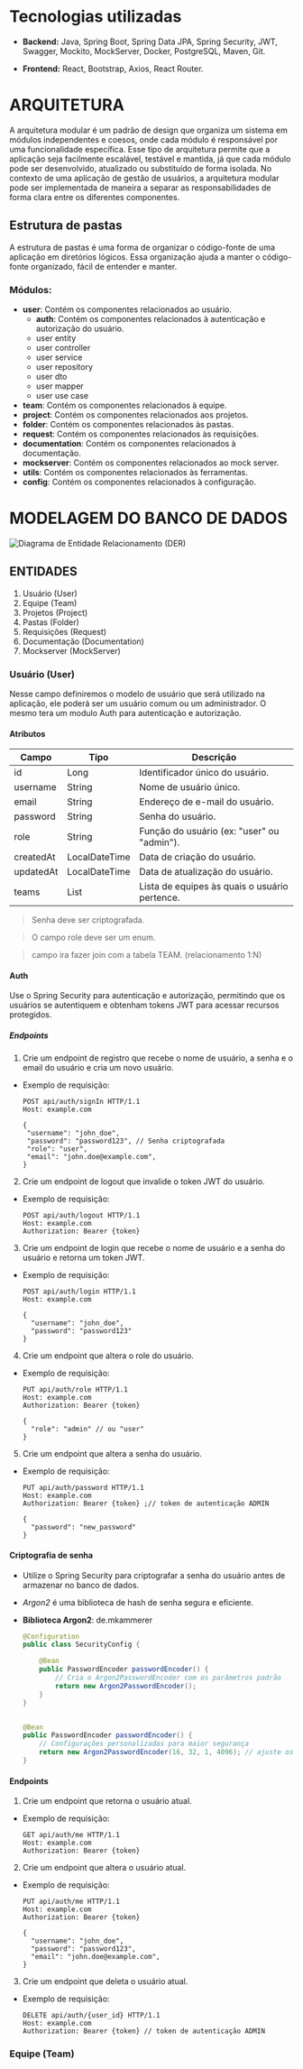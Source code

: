 # Tecnologias utilizadas

  - **Backend:** Java, Spring Boot, Spring Data JPA, Spring Security, JWT, Swagger, Mockito, MockServer, Docker, PostgreSQL, Maven, Git.

  - **Frontend:** React, Bootstrap, Axios, React Router.

# ARQUITETURA

A arquitetura modular é um padrão de design que organiza um sistema em módulos independentes e coesos, onde cada módulo é responsável por uma funcionalidade específica. Esse tipo de arquitetura permite que a aplicação seja facilmente escalável, testável e mantida, já que cada módulo pode ser desenvolvido, atualizado ou substituído de forma isolada. No contexto de uma aplicação de gestão de usuários, a arquitetura modular pode ser implementada de maneira a separar as responsabilidades de forma clara entre os diferentes componentes.

## Estrutura de pastas
A estrutura de pastas é uma forma de organizar o código-fonte de uma aplicação em diretórios lógicos. Essa organização ajuda a manter o código-fonte organizado, fácil de entender e manter.

### Módulos:
   - **user**: Contém os componentes relacionados ao usuário.
     - **auth**: Contém os componentes relacionados à autenticação e autorização do usuário.
     - user entity
     - user controller
     - user service
     - user repository
     - user dto
     - user mapper
     - user use case
   - **team**: Contém os componentes relacionados à equipe.
   - **project**: Contém os componentes relacionados aos projetos.
   - **folder**: Contém os componentes relacionados às pastas.
   - **request**: Contém os componentes relacionados às requisições.
   - **documentation**: Contém os componentes relacionados à documentação.
   - **mockserver**: Contém os componentes relacionados ao mock server.
  - **utils**: Contém os componentes relacionados às ferramentas.
  - **config**: Contém os componentes relacionados à configuração.


# MODELAGEM DO BANCO DE DADOS

![Diagrama de Entidade Relacionamento (DER)](/images/MODELAGEM_WA_DOCS.drawio.png)

## ENTIDADES
1. Usuário (User)
2. Equipe (Team)
3. Projetos (Project)
4. Pastas (Folder)
5. Requisições (Request)
6. Documentação (Documentation)
7. Mockserver (MockServer)


### Usuário (User)

Nesse campo definiremos o modelo de usuário que será utilizado na aplicação, ele poderá ser um usuário comum ou um administrador. O mesmo tera um modulo Auth para autenticação e autorização.


#### Atributos

| Campo | Tipo | Descrição |
|-------|------|-----------|
| id | Long | Identificador único do usuário. |
| username | String | Nome de usuário único. |
| email | String | Endereço de e-mail do usuário. |
| password | String | Senha do usuário. |
| role | String | Função do usuário (ex: "user" ou "admin"). |
| createdAt | LocalDateTime | Data de criação do usuário. |
| updatedAt | LocalDateTime | Data de atualização do usuário. |
| teams | List<Team> | Lista de equipes às quais o usuário pertence. |


> Senha deve ser criptografada.

> O campo role deve ser um enum.

> campo ira fazer join com a tabela TEAM. (relacionamento 1:N)

#### Auth

Use o Spring Security para autenticação e autorização, permitindo que os usuários se autentiquem e obtenham tokens JWT para acessar recursos protegidos.


##### Endpoints

1. Crie um endpoint de registro que recebe o nome de usuário, a senha e o email do usuário e cria um novo usuário.

  - Exemplo de requisição:

     ```http
    POST api/auth/signIn HTTP/1.1
    Host: example.com

    {
      "username": "john_doe",
      "password": "password123", // Senha criptografada
      "role": "user",
      "email": "john.doe@example.com",
    }
    ```

2. Crie um endpoint de logout que invalide o token JWT do usuário.
  - Exemplo de requisição:

    ```http
    POST api/auth/logout HTTP/1.1
    Host: example.com
    Authorization: Bearer {token}
    ```

3. Crie um endpoint de login que recebe o nome de usuário e a senha do usuário e retorna um token JWT.
  - Exemplo de requisição:
    ```http
    POST api/auth/login HTTP/1.1
    Host: example.com

    {
      "username": "john_doe",
      "password": "password123"
    }
    ```


4. Crie um endpoint que altera o role do usuário.

  - Exemplo de requisição:
    ```http
    PUT api/auth/role HTTP/1.1
    Host: example.com
    Authorization: Bearer {token}

    {
      "role": "admin" // ou "user"
    }
    ```

5. Crie um endpoint que altera a senha do usuário.
  - Exemplo de requisição:
    ```http
    PUT api/auth/password HTTP/1.1
    Host: example.com
    Authorization: Bearer {token} ;// token de autenticação ADMIN

    {
      "password": "new_password"
    }
    ```


#### Criptografia de senha

- Utilize o Spring Security para criptografar a senha do usuário antes de armazenar no banco de dados.

- _Argon2_ é uma biblioteca de hash de senha segura e eficiente.

- **Biblioteca Argon2**: de.mkammerer

  ```java
  @Configuration
  public class SecurityConfig {

      @Bean
      public PasswordEncoder passwordEncoder() {
          // Cria o Argon2PasswordEncoder com os parâmetros padrão
          return new Argon2PasswordEncoder();
      }
  }


  @Bean
  public PasswordEncoder passwordEncoder() {
      // Configurações personalizadas para maior segurança
      return new Argon2PasswordEncoder(16, 32, 1, 4096); // ajuste os parâmetros conforme necessário
  }
  ```

#### Endpoints

1. Crie um endpoint que retorna o usuário atual.

  - Exemplo de requisição:
    ```http
    GET api/auth/me HTTP/1.1
    Host: example.com
    Authorization: Bearer {token}
    ```

2. Crie um endpoint que altera o usuário atual.

  - Exemplo de requisição:
    ```http
    PUT api/auth/me HTTP/1.1
    Host: example.com
    Authorization: Bearer {token}

    {
      "username": "john_doe",
      "password": "password123",
      "email": "john.doe@example.com",
    }
    ```

3. Crie um endpoint que deleta o usuário atual.

  - Exemplo de requisição:
    ```http
    DELETE api/auth/{user_id} HTTP/1.1
    Host: example.com
    Authorization: Bearer {token} // token de autenticação ADMIN
    ```

### Equipe (Team)